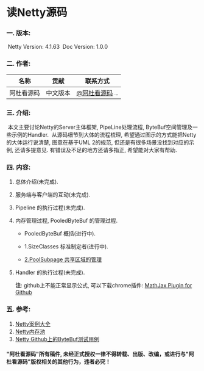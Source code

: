 # 读Netty源码

### 一. 版本:

​	Netty Version: 4.1.63
​	Doc Version: 1.0.0

### 二. 作者:	

| 名称 | 贡献 | 联系方式 |
|:------------:|:------------:|:----------:|
| 阿杜看源码 | 中文版本 | [@阿杜看源码]() <img src="./netty_4.1.63/images/weixin.png" alt="二维码" style="zoom:15%;" /> |

### 三. 介绍:

​	本文主要讨论Netty的Server主体框架, PipeLine处理流程, ByteBuf空间管理及一些示例的Handler.
​	从源码细节到大体的流程梳理, 希望通过图示的方式能把Netty的大体运行说清楚, 图意在基于UML 2的规范, 但还是有很多场景没找到对应的示例, 还请多提意见. 
​	有错误及不足的地方还请多指正, 希望能对大家有帮助. 

### 四. 内容:

1. 总体介绍(未完成).

2. 服务端与客户端的互动(未完成).

3. Pipeline 的执行过程(未完成).

4. 内存管理过程, PooledByteBuf 的管理过程.

   - PooledByteBuf 概括(进行中).

   - 1.SizeClasses 标准制定者(进行中). 

   - [2.PoolSubpage 共享区域的管理](https://mingdu.github.io/Reading-Netty-SourceCode/netty_4.1.63/2.PoolSubpage.html)

5. Handler 的执行过程(未完成).

   

   **注**: github上不能正常显示公式, 可以下载chrome插件: [MathJax Plugin for Github](https://chrome.google.com/webstore/detail/mathax-plugin-for-github/ioemnmodlmafdkllaclgeombjnmnbima/related)

### 五. 参考:

1. [Netty案例大全](https://github.com/waylau/netty-4-user-guide-demos)
2. [Netty内存池](https://blog.csdn.net/cq_pf/article/details/107767775)
3. [Netty Github上的ByteBuf测试用例]( https://github.com/netty/netty/tree/4.1/buffer/src/test/java/io/netty/buffer)



#### 	"阿杜看源码"所有稿件, 未经正式授权一律不得转载、出版、改编，或进行与"阿杜看源码"版权相关的其他行为，违者必究！
